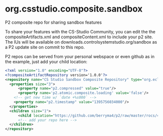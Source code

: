 org.csstudio.composite.sandbox
==============================

P2 composite repo for sharing sandbox features

To share your features with the CS-Studio Community, you can edit the the compositeArtifacts.xml and compositeContent.xml to include your p2 site.  The IUs will be available on downloads.controlsystemstudio.org/sandbox as a P2 update site on commit to this repo.

P2 repos can be served from your personal webspace or even github as in the example, just add your child location:

```xml
<?xml version="1.0" encoding="UTF-8"?>
<?compositeArtifactRepository version='1.0.0'?>
<repository name="CS Studio Sandbox Composite Repository" type="org.eclipse.equinox.internal.p2.artifact.repository.CompositeArtifactRepository" version="1.0.0">
  <properties size="3">
	  <property name="p2.compressed" value="true"/>
	  <property name='p2.atomic.composite.loading' value='false'/>
    <!-- get new time w/ `date +%s000` -->
    <property name="p2.timestamp" value="1395756034000"/>
  </properties>
  <children size="1">
	  <child location="https://github.com/berryma4/p2/raw/master/rocs/4.0"/>
	  <!-- add your repo here -->
  </children>
</repository>
```
